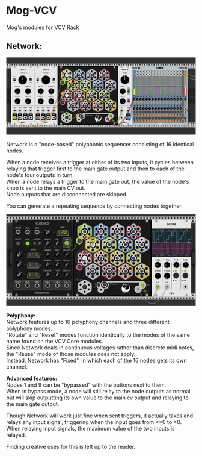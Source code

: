 Mog-VCV
===========================
Mog's modules for VCV Rack

**Network:**
---------------------------
![Network](/doc/network.png)

Network is a "node-based" polyphonic sequencer consisting of 16 identical nodes.

When a node receives a trigger at either of its two inputs, it cycles between relaying that trigger first to the main gate output and then to each of the node's four outputs in turn.  
When a node relays a trigger to the main gate out, the value of the node's knob is sent to the main CV out.  
Node outputs that are disconnected are skipped.

You can generate a repeating sequence by connecting nodes together.

![Demo](/doc/network_demo.gif)

**Polyphony:**  
Network features up to 16 polyphony channels and three different polyphony modes.  
"Rotate" and "Reset" modes function identically to the modes of the same name found on the VCV Core modules.  
Since Network deals in continuous voltages rather than discrete midi notes, the "Reuse" mode of those modules does not apply.  
Instead, Network has "Fixed", in which each of the 16 nodes gets its own channel.

**Advanced features:**  
Nodes 1 and 9 can be "bypassed" with the buttons next to them.  
When in bypass mode, a node will still relay to the node outputs as normal, but will skip outputting its own value to the main cv output and relaying to the main gate output.

Though Network will work just fine when sent triggers, it actually takes and relays any input signal, triggering when the input goes from <=0 to >0.  
When relaying input signals, the maximum value of the two inputs is relayed.

Finding creative uses for this is left up to the reader.
